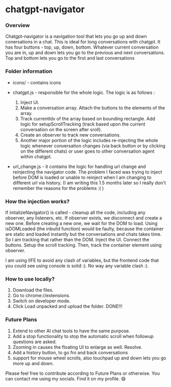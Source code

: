 # chatgpt-navigator

### Overview

Chatgpt-navigator is a navigation tool that lets you go up and down conersations in a chat. This is ideal for long conversations with chatgpt. It has four buttons - top, up, down, bottom. Whatever current conversation you are in, up and down lets you go to the previous and next conversations. Top and bottom lets you go to the first and last conversations 

### Folder information

- icons/ - contains icons
- chatgpt.js - responsible for the whole logic. The logic is as follows :
    1. Inject UI.
    2. Make a conversation array. Attach the buttons to the elements of the array. 
    3. Track currentIdx of the array based on bounding rectangle. Add logic for setupScrollTracking (track based upon the current conversation on the screen after sroll).
    4. Create an observer to track new conversations.
    5. Another major portion of the logic includes re-injecting the whole logic whenever conversation changes (via back button or by clicking on the different chats) or user goes to other conversation agent within chatgpt.

- url_change.js - it contains the logic for handling url change and reinjecting the navigator code. The problem I faced was trying to inject before DOM is loaded or unable to reinject when I am changing to different url via history. (I am writing this 1.5 months later so I really don't remember the reasons for the problems :( )

### How the injection works?

If initalizeNavigator() is called - cleanup all the code, including any observer, any listeners, etc. If observer exists, we disconnect and create a new one. Before creating a new one, we wait for the DOM to load. Using isDOMLoaded (the inbuild function) would be faulty, because the container are static and loaded instantly but the conversations and chats takes time. So I am tracking that rather than the DOM. Inject the UI. Connect the buttons. Setup the scroll tracking. Then, track the container element using observer.

I am using IIFE to avoid any clash of variables, but the frontend code that you could see using console is solid :). No way any variable clash :).


### How to use locally?

1. Download the files.
2. Go to chrome://extensions.
3. Switch on developer mode.
4. Click Load unpacked and upload the folder.
DONE!!!



### Future Plans
1. Extend to other AI chat tools to have the same purpose.
2. Add a stop functionality to stop the automatic scroll when followup questions are asked. 
3. Zooming in causes the floating UI to enlarge as well. Resolve.
4. Add a history button, to go fro and back conversations
5. support for mouse wheel scrolls, also touchpad up and down lets you go more up and down.

Please feel free to contribute according to Future Plans or otherwise. You can contact me using my socials. Find it on my profile. 😄